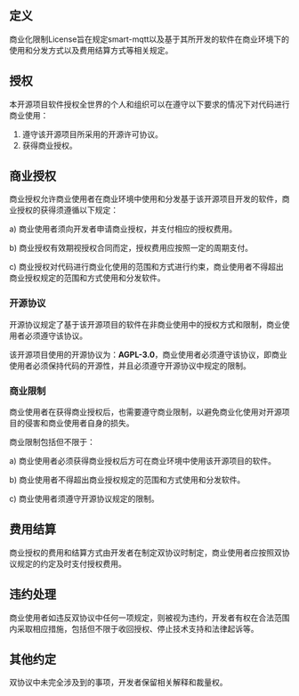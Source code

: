 ## 定义
商业化限制License旨在规定smart-mqtt以及基于其所开发的软件在商业环境下的使用和分发方式以及费用结算方式等相关规定。

## 授权
本开源项目软件授权全世界的个人和组织可以在遵守以下要求的情况下对代码进行商业使用：

1. 遵守该开源项目所采用的开源许可协议。 
2. 获得商业授权。

## 商业授权
商业授权允许商业使用者在商业环境中使用和分发基于该开源项目开发的软件，商业授权的获得须遵循以下规定：

a) 商业使用者须向开发者申请商业授权，并支付相应的授权费用。

b) 商业授权有效期视授权合同而定，授权费用应按照一定的周期支付。

c) 商业授权对代码进行商业化使用的范围和方式进行约束，商业使用者不得超出商业授权规定的范围和方式使用和分发软件。

### 开源协议
开源协议规定了基于该开源项目的软件在非商业使用中的授权方式和限制，商业使用者必须遵守该协议。

该开源项目使用的开源协议为：**AGPL-3.0**，商业使用者必须遵守该协议，即商业使用者必须保持代码的开源性，并且必须遵守开源协议中规定的限制。

### 商业限制
商业使用者在获得商业授权后，也需要遵守商业限制，以避免商业化使用对开源项目的侵害和商业使用者自身的损失。

商业限制包括但不限于：

a) 商业使用者必须获得商业授权后方可在商业环境中使用该开源项目的软件。

b) 商业使用者不得超出商业授权规定的范围和方式使用和分发软件。

c) 商业使用者须遵守开源协议规定的限制。

## 费用结算
商业授权的费用和结算方式由开发者在制定双协议时制定，商业使用者应按照双协议规定的约定及时支付授权费用。

## 违约处理
商业使用者如违反双协议中任何一项规定，则被视为违约，开发者有权在合法范围内采取相应措施，包括但不限于收回授权、停止技术支持和法律起诉等。

## 其他约定
双协议中未完全涉及到的事项，开发者保留相关解释和裁量权。